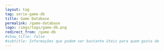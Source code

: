 ```yaml
---
layout: tag
tag: serie-game-db
title: Game Database
permalink: /game-database
logo: /imgs/tags/game-db.png
redirect_from: /game-db
#show_title: false
#subtitle: Informações que podem ser bastante úteis para quem gosta de colecionar!
---
```

